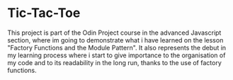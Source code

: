 # Tic-Tac-Toe
This project is part of the Odin Project course in the advanced Javascript section, where im going to demonstrate what i have learned on the lesson "Factory Functions and the Module Pattern".
It also represents the debut in my learning process where i start to give importance to the organisation of my code and to its readability in the long run, thanks to the use of factory functions.
